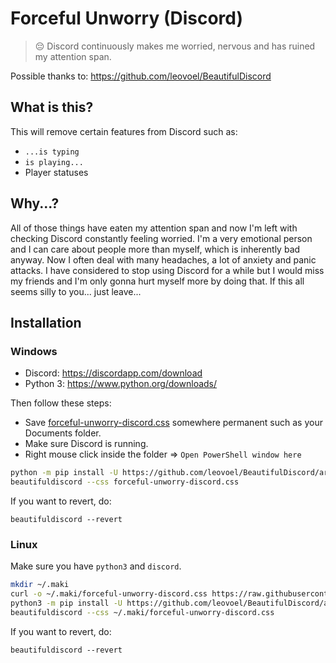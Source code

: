 # Forceful Unworry (Discord)
> 😔 Discord continuously makes me worried, nervous and has ruined my attention span.

Possible thanks to: https://github.com/leovoel/BeautifulDiscord

## What is this?

This will remove certain features from Discord such as:

- `...is typing`
- `is playing...`
- Player statuses

## Why...?

All of those things have eaten my attention span and now I'm left with checking Discord constantly feeling worried. I'm a very emotional person and I can care about people more than myself, which is inherently bad anyway. Now I often deal with many headaches, a lot of anxiety and panic attacks. I have considered to stop using Discord for a while but I would miss my friends and I'm only gonna hurt myself more by doing that. If this all seems silly to you... just leave...

## Installation

### Windows

- Discord: https://discordapp.com/download
- Python 3: https://www.python.org/downloads/

Then follow these steps:

- Save [forceful-unworry-discord.css](https://raw.githubusercontent.com/makitsune/forceful-unworry-discord/master/forceful-unworry-discord.css) somewhere permanent such as your Documents folder.
- Make sure Discord is running.
- Right mouse click inside the folder => `Open PowerShell window here`
```sh
python -m pip install -U https://github.com/leovoel/BeautifulDiscord/archive/master.zip
beautifuldiscord --css forceful-unworry-discord.css
```
If you want to revert, do:
```
beautifuldiscord --revert
```

### Linux

Make sure you have `python3` and `discord`. 

```sh
mkdir ~/.maki
curl -o ~/.maki/forceful-unworry-discord.css https://raw.githubusercontent.com/makitsune/forceful-unworry-discord/master/forceful-unworry-discord.css
python3 -m pip install -U https://github.com/leovoel/BeautifulDiscord/archive/master.zip
beautifuldiscord --css ~/.maki/forceful-unworry-discord.css
```

If you want to revert, do:
```
beautifuldiscord --revert
```
